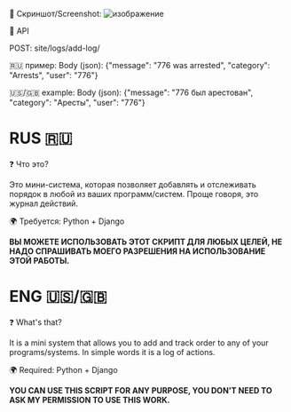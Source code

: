 📸 Скриншот/Screenshot: ![изображение](https://github.com/user-attachments/assets/2780ee8a-fc0c-4c4c-99e3-5e7280e27271)

📖 API

POST: site/logs/add-log/

🇷🇺 пример: Body (json): {"message": "776 was arrested", "category": "Arrests", "user": "776"}

🇺🇸/🇬🇧 example: Body (json): {"message": "776 был арестован", "category": "Аресты", "user": "776"}

RUS 🇷🇺
=
❓ Что это?

Это мини-система, которая позволяет добавлять и отслеживать порядок в любой из ваших программ/систем. Проще говоря, это журнал действий.


🌍 Требуется:
Python + Django

**ВЫ МОЖЕТЕ ИСПОЛЬЗОВАТЬ ЭТОТ СКРИПТ ДЛЯ ЛЮБЫХ ЦЕЛЕЙ, НЕ НАДО СПРАШИВАТЬ МОЕГО РАЗРЕШЕНИЯ НА ИСПОЛЬЗОВАНИЕ ЭТОЙ РАБОТЫ.**


ENG 🇺🇸/🇬🇧
=
❓ What's that?

It is a mini system that allows you to add and track order to any of your programs/systems. In simple words it is a log of actions.


🌍 Required:
Python + Django

**YOU CAN USE THIS SCRIPT FOR ANY PURPOSE, YOU DON'T NEED TO ASK MY PERMISSION TO USE THIS WORK.**
